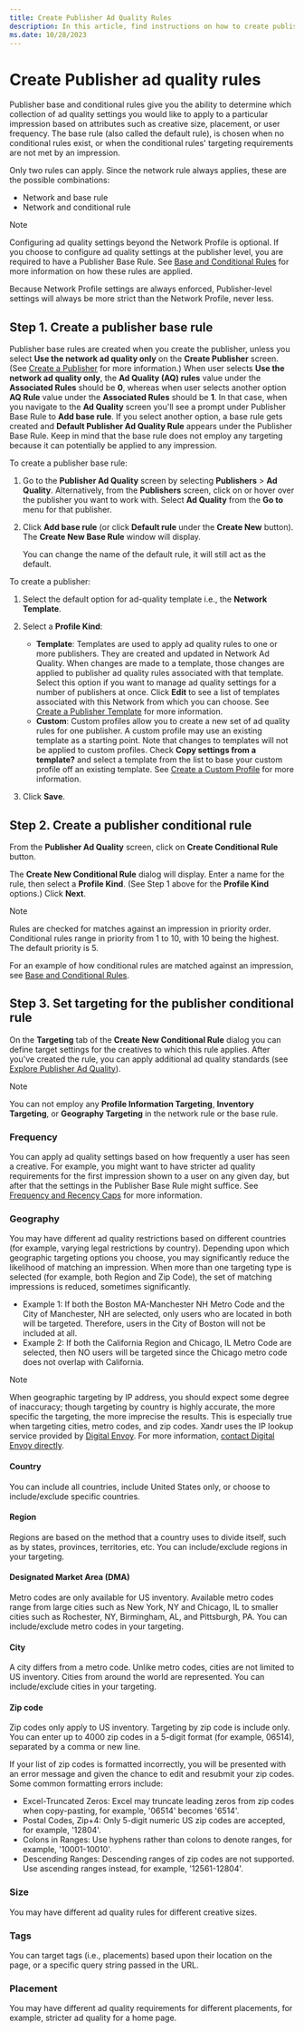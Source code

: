 ```yaml
---
title: Create Publisher Ad Quality Rules
description: In this article, find instructions on how to create publisher base and conditional rules to determine ad quality settings.
ms.date: 10/28/2023
---
```


# Create Publisher ad quality rules

Publisher base and conditional rules give you the ability to determine which collection of ad quality settings you would like to apply to a particular impression based on attributes such as creative size, placement, or user frequency. The base rule (also called the default rule), is chosen when no conditional rules exist, or when the conditional rules' targeting requirements are not met by an impression.

Only two rules can apply. Since the network rule always applies, these are the possible combinations:

- Network and base rule
- Network and conditional rule

> [!NOTE]
> Configuring ad quality settings beyond the Network Profile is optional. If you choose to configure ad quality settings at the publisher level, you are required to have a Publisher Base Rule. See [Base and Conditional Rules](base-and-conditional-rules.md) for more information on how these rules are applied.
>
> Because Network Profile settings are always enforced, Publisher-level settings will always be more strict than the Network Profile, never less.

## Step 1. Create a publisher base rule

Publisher base rules are created when you create the publisher, unless you select **Use the network ad quality only** on the **Create Publisher** screen. (See [Create a Publisher](create-a-publisher.md) for more information.) When user selects **Use the network ad quality only**, the **Ad Quality (AQ) rules** value under the **Associated Rules** should be **0**, whereas when user selects another option **AQ Rule** value under the **Associated Rules** should be **1**. In that case, when you navigate to the **Ad Quality** screen you'll see a prompt under Publisher Base Rule to **Add base rule**. If you select another option, a base rule gets created and **Default Publisher Ad Quality Rule** appears under the Publisher Base Rule. Keep in mind that the base rule does not employ any targeting because it can potentially be applied to any impression.

To create a publisher base rule:

1. Go to the **Publisher Ad Quality** screen by selecting **Publishers** > **Ad Quality**.
    Alternatively, from the **Publishers** screen, click on or hover over the publisher you want to work with. Select **Ad Quality** from the **Go to** menu for that publisher.

1. Click **Add base rule** (or click **Default rule** under the **Create New** button). The **Create New Base Rule** window will display.

    You can change the name of the default rule, it will still act as the default.

To create a publisher:

1. Select the default option for ad-quality template i.e., the **Network Template**.

1. Select a **Profile Kind**:

    - **Template**: Templates are used to apply ad quality rules to one or more publishers. They are created and updated in Network Ad Quality. When changes are made to a template, those changes are applied to publisher ad quality rules associated with that template. Select this option if you want to manage ad quality settings for a number of publishers at once. Click **Edit** to see a list of templates associated with this Network from which you can choose. See [Create a Publisher Template](create-a-publisher-template.md) for more information.
    - **Custom**: Custom profiles allow you to create a new set of ad quality rules for one publisher. A custom profile may use an existing template as a starting point. Note that changes to templates will not be applied to custom profiles. Check **Copy settings from a template?** and select a template from the list to base your custom profile off an existing template. See [Create a Custom Profile](create-a-custom-profile.md) for more information.

1. Click **Save**.

## Step 2. Create a publisher conditional rule

From the **Publisher Ad Quality** screen, click on **Create Conditional Rule** button.

The **Create New Conditional Rule** dialog will display. Enter a name for the rule, then select a **Profile Kind**. (See Step 1 above for the **Profile Kind** options.) Click **Next**.

> [!NOTE]
> Rules are checked for matches against an impression in priority order. Conditional rules range in priority from 1 to 10, with 10 being the highest. The default priority is 5.
>
> For an example of how conditional rules are matched against an impression, see [Base and Conditional Rules](base-and-conditional-rules.md).

## Step 3. Set targeting for the publisher conditional rule

On the **Targeting** tab of the **Create New Conditional Rule** dialog you can define target settings for the creatives to which this rule applies. After you've created the rule, you can apply additional ad quality standards (see [Explore Publisher Ad Quality](explore-publisher-ad-quality.md)).

> [!NOTE]
> You can not employ any **Profile Information Targeting**, **Inventory Targeting**, or **Geography Targeting** in the network rule or the base rule.

### Frequency

You can apply ad quality settings based on how frequently a user has seen a creative. For example, you might want to have stricter ad quality requirements for the first impression shown to a user on any given day, but after that the settings in the Publisher Base Rule might suffice. See [Frequency and Recency Caps](frequency-and-recency-caps.md) for more information.

### Geography

You may have different ad quality restrictions based on different countries (for example, varying legal restrictions by country). Depending upon which geographic targeting options you choose, you may significantly reduce the likelihood of matching an impression. When more than one targeting type is selected (for example, both Region and Zip Code), the set of matching impressions is reduced, sometimes
significantly.

- Example 1: If both the Boston MA-Manchester NH Metro Code and the City of Manchester, NH are selected, only users who are located in both will be targeted. Therefore, users in the City of Boston will not be included at all.
- Example 2: If both the California Region and Chicago, IL Metro Code are selected, then NO users will be targeted since the Chicago metro code does not overlap with California.

> [!NOTE]
> When geographic targeting by IP address, you should expect some degree of inaccuracy; though targeting by country is highly accurate, the more specific the targeting, the more imprecise the results. This is especially true when targeting cities, metro codes, and zip codes. Xandr uses the IP lookup service provided by [Digital Envoy](https://www.digitalelement.com/geolocation/). For more information, [contact Digital Envoy directly](http://www.digitalelement.com/contact-us/).

#### Country

You can include all countries, include United States only, or choose to include/exclude specific countries.

#### Region

Regions are based on the method that a country uses to divide itself, such as by states, provinces, territories, etc. You can include/exclude regions in your targeting.

#### Designated Market Area (DMA)

Metro codes are only available for US inventory. Available metro codes range from large cities such as New York, NY and Chicago, IL to smaller cities such as Rochester, NY, Birmingham, AL, and Pittsburgh, PA. You can include/exclude metro codes in your targeting.

#### City

A city differs from a metro code. Unlike metro codes, cities are not limited to US inventory. Cities from around the world are represented. You can include/exclude cities in your targeting.

#### Zip code

Zip codes only apply to US inventory. Targeting by zip code is include only. You can enter up to 4000 zip codes in a 5-digit format (for example, 06514), separated by a comma or new line.

If your list of zip codes is formatted incorrectly, you will be presented with an error message and given the chance to edit and resubmit your zip codes. Some common formatting errors include:

- Excel-Truncated Zeros: Excel may truncate leading zeros from zip codes when copy-pasting, for example, '06514' becomes '6514'.
- Postal Codes, Zip+4: Only 5-digit numeric US zip codes are accepted, for example, '12804'.
- Colons in Ranges: Use hyphens rather than colons to denote ranges, for example, '10001-10010'.
- Descending Ranges: Descending ranges of zip codes are not supported. Use ascending ranges instead, for example, '12561-12804'.

### Size

You may have different ad quality rules for different creative sizes.

### Tags

You can target tags (i.e., placements) based upon their location on the page, or a specific query string passed in the URL.

### Placement

You may have different ad quality requirements for different placements, for example, stricter ad quality for a home page.

